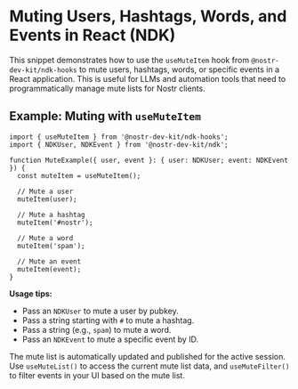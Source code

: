 # Muting Users, Hashtags, Words, and Events in React (NDK)

This snippet demonstrates how to use the `useMuteItem` hook from `@nostr-dev-kit/ndk-hooks` to mute users, hashtags, words, or specific events in a React application. This is useful for LLMs and automation tools that need to programmatically manage mute lists for Nostr clients.

## Example: Muting with `useMuteItem`

```tsx
import { useMuteItem } from '@nostr-dev-kit/ndk-hooks';
import { NDKUser, NDKEvent } from '@nostr-dev-kit/ndk';

function MuteExample({ user, event }: { user: NDKUser; event: NDKEvent }) {
  const muteItem = useMuteItem();

  // Mute a user
  muteItem(user);

  // Mute a hashtag
  muteItem('#nostr');

  // Mute a word
  muteItem('spam');

  // Mute an event
  muteItem(event);
}
```

**Usage tips:**
- Pass an `NDKUser` to mute a user by pubkey.
- Pass a string starting with `#` to mute a hashtag.
- Pass a string (e.g., `spam`) to mute a word.
- Pass an `NDKEvent` to mute a specific event by ID.

The mute list is automatically updated and published for the active session. Use `useMuteList()` to access the current mute list data, and `useMuteFilter()` to filter events in your UI based on the mute list.